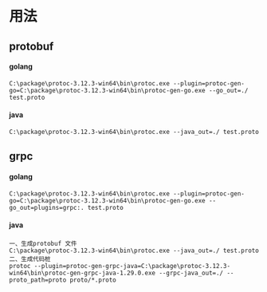 # 用法

## protobuf

#### golang

```
C:\package\protoc-3.12.3-win64\bin\protoc.exe --plugin=protoc-gen-go=C:\package\protoc-3.12.3-win64\bin\protoc-gen-go.exe --go_out=./ test.proto
```

#### java

```
C:\package\protoc-3.12.3-win64\bin\protoc.exe --java_out=./ test.proto
```



## grpc

#### golang

```
C:\package\protoc-3.12.3-win64\bin\protoc.exe --plugin=protoc-gen-go=C:\package\protoc-3.12.3-win64\bin\protoc-gen-go.exe --go_out=plugins=grpc:. test.proto
```

#### java

```
一、生成protobuf 文件
C:\package\protoc-3.12.3-win64\bin\protoc.exe --java_out=./ test.proto
二、生成代码桩
protoc --plugin=protoc-gen-grpc-java=C:\package\protoc-3.12.3-win64\bin\protoc-gen-grpc-java-1.29.0.exe --grpc-java_out=./ --proto_path=proto proto/*.proto
```

